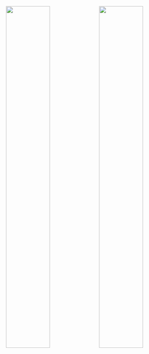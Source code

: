 <p align="center" >
  <img src="https://github-readme-stats.vercel.app/api?username=Deiby24&show_icons=true&theme=midnight-purple&hide_border=true" width="48%" />
  <img src="https://github-readme-stats.anuraghazra1.vercel.app/api/top-langs/?username=Deiby24&theme=midnight-purple&hide_border=true&langs_count=10" width="48%" />
</p>

